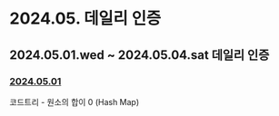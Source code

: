 # 2024.05. 데일리 인증

## 2024.05.01.wed ~ 2024.05.04.sat 데일리 인증

### [2024.05.01](https://github.com/jwelyl/daily_certification/blob/main/2024/05/01/24_05_01_daily_certification.md)
코드트리 - 원소의 합이 0 (Hash Map)